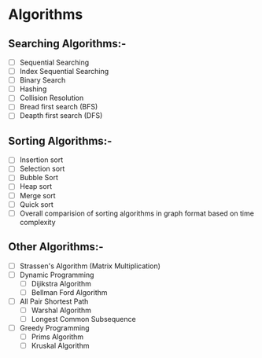 # Algorithms

## **Searching Algorithms**:-

- [ ]  Sequential Searching
- [ ] Index Sequential Searching
- [ ]   Binary Search
- [ ]  Hashing
- [ ]  Collision Resolution
- [ ]  Bread first search (BFS)
- [ ]  Deapth first search (DFS)

## **Sorting Algorithms**:-

- [ ]  Insertion sort
- [ ]  Selection sort
- [ ]  Bubble Sort
- [ ]  Heap sort
- [ ]  Merge sort
- [ ]  Quick sort
- [ ]  Overall comparision of sorting algorithms in graph format based on time complexity

## **Other Algorithms**:-

- [ ]  Strassen's Algorithm (Matrix Multiplication)
- [ ]  Dynamic Programming
    - [ ]  Dijikstra Algorithm
    - [ ]  Bellman Ford Algorithm
- [ ] All Pair Shortest Path
    - [ ]  Warshal Algorithm
    - [ ]  Longest Common Subsequence
- [ ] Greedy Programming
    - [ ]  Prims Algorithm
    - [ ]  Kruskal Algorithm
